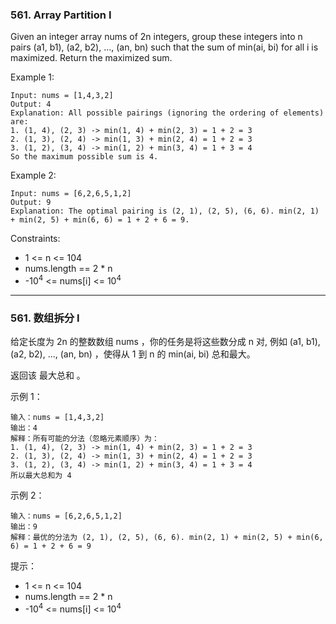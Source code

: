 ### 561. Array Partition I
Given an integer array nums of 2n integers, group these integers into n pairs (a1, b1), (a2, b2), ..., (an, bn) such that the sum of min(ai, bi) for all i is maximized. Return the maximized sum.



Example 1:

    Input: nums = [1,4,3,2]
    Output: 4
    Explanation: All possible pairings (ignoring the ordering of elements) are:
    1. (1, 4), (2, 3) -> min(1, 4) + min(2, 3) = 1 + 2 = 3
    2. (1, 3), (2, 4) -> min(1, 3) + min(2, 4) = 1 + 2 = 3
    3. (1, 2), (3, 4) -> min(1, 2) + min(3, 4) = 1 + 3 = 4
    So the maximum possible sum is 4.

Example 2:

    Input: nums = [6,2,6,5,1,2]
    Output: 9
    Explanation: The optimal pairing is (2, 1), (2, 5), (6, 6). min(2, 1) + min(2, 5) + min(6, 6) = 1 + 2 + 6 = 9.



Constraints:

* 1 <= n <= 104
* nums.length == 2 * n
* -10<sup>4</sup> <= nums[i] <= 10<sup>4</sup>

----

### 561. 数组拆分 I
给定长度为 2n 的整数数组 nums ，你的任务是将这些数分成 n 对, 例如 (a1, b1), (a2, b2), ..., (an, bn) ，使得从 1 到 n 的 min(ai, bi) 总和最大。

返回该 最大总和 。

 

示例 1：

    输入：nums = [1,4,3,2]
    输出：4
    解释：所有可能的分法（忽略元素顺序）为：
    1. (1, 4), (2, 3) -> min(1, 4) + min(2, 3) = 1 + 2 = 3
    2. (1, 3), (2, 4) -> min(1, 3) + min(2, 4) = 1 + 2 = 3
    3. (1, 2), (3, 4) -> min(1, 2) + min(3, 4) = 1 + 3 = 4
    所以最大总和为 4

示例 2：

    输入：nums = [6,2,6,5,1,2]
    输出：9
    解释：最优的分法为 (2, 1), (2, 5), (6, 6). min(2, 1) + min(2, 5) + min(6, 6) = 1 + 2 + 6 = 9

 

提示：

* 1 <= n <= 104
* nums.length == 2 * n
* -10<sup>4</sup> <= nums[i] <= 10<sup>4</sup>
